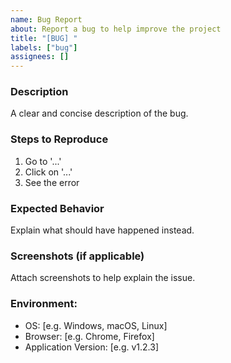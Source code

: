 ```yaml
---
name: Bug Report
about: Report a bug to help improve the project
title: "[BUG] "
labels: ["bug"]
assignees: []
---
```


### Description
A clear and concise description of the bug.

### Steps to Reproduce
1. Go to '...'
2. Click on '...'
3. See the error

### Expected Behavior
Explain what should have happened instead.

### Screenshots (if applicable)
Attach screenshots to help explain the issue.

### Environment:
- OS: [e.g. Windows, macOS, Linux]
- Browser: [e.g. Chrome, Firefox]
- Application Version: [e.g. v1.2.3]
